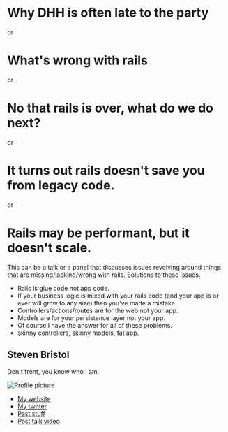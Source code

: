 # Why DHH is often late to the party
or
# What's wrong with rails
or 
# No that rails is over, what do we do next?
or
# It turns out rails doesn't save you from legacy code.
or
# Rails may be performant, but it doesn't scale.



This can be a talk or a panel that discusses issues revolving around things that are missing/lacking/wrong with rails. Solutions to these issues. 

* Rails is glue code not app code.
* If your business logic is mixed with your rails code (and your app is or ever will grow to any size) then you've made a mistake.
* Controllers/actions/routes are for the web not your app.
* Models are for your persistence layer not your app.
* Of course I have the answer for all of these problems.
* skinny controllers, skinny models, fat app.


## Steven Bristol

Don't front, you know who I am.

![Profile picture](https://github.com/stevenbristol/call-for-proposals/blob/master/steven_bristol-why_dhh_is_often_late_to_the_party/profile_picture.JPG)

- [My website](http://lesseverything.com)
- [My twitter](https://twitter.com/#!/stevenbristol)
- [Past stuff](https://www.google.com/#hl=en&newwindow=1&safe=off&output=search&sclient=psy-ab&q=steven+bristol&oq=steven+bristol&aq=f&aqi=c-pQ1g2g-v1&gs_sm=3&gs_upl=691l3133l0l3350l14l14l0l0l0l0l202l1870l4.9.1l14l0&gs_l=hp.3..44i39i27j0l2j0i15.691l3133l0l3350l14l14l0l0l0l0l202l1870l4j9j1l14l0&pbx=1&pws=0&bav=on.2,or.r_gc.r_pw.r_cp.r_qf.,cf.osb&fp=d1904d70597b4d3c&biw=1080&bih=696)
- [Past talk video](https://www.google.com/#hl=en&newwindow=1&safe=off&pws=0&tbm=vid&sclient=psy-ab&q=steven+bristol&oq=steven+bristol&aq=f&aqi=&aql=&gs_sm=3&gs_upl=2318l2318l5l2821l1l1l0l0l0l0l93l93l1l1l0&gs_l=serp.3...2318l2318l5l2821l1l1l0l0l0l0l93l93l1l1l0&pbx=1&bav=on.2,or.r_gc.r_pw.r_cp.r_qf.,cf.osb&fp=7f4666bd0f6cfd20&biw=1080&bih=696)

